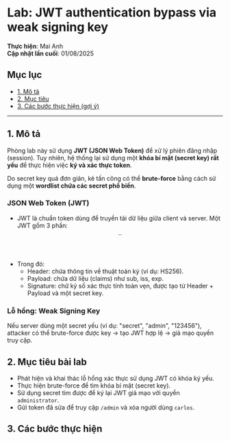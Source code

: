 # Lab: JWT authentication bypass via weak signing key
**Thực hiện**: Mai Anh  
**Cập nhật lần cuối**: 01/08/2025

## Mục lục
- [1. Mô tả](#1-mô-tả)
- [2. Mục tiêu](#2-mục-tiêu)
- [3. Các bước thực hiện (gợi ý)](#3-các-bước-thực-hiện-gợi-ý)

---

## 1. Mô tả

Phòng lab này sử dụng **JWT (JSON Web Token)** để xử lý phiên đăng nhập (session). Tuy nhiên, hệ thống lại sử dụng một **khóa bí mật (secret key) rất yếu** để thực hiện việc **ký và xác thực token**.

Do secret key quá đơn giản, kẻ tấn công có thể **brute-force** bằng cách sử dụng một **wordlist chứa các secret phổ biến**.

### JSON Web Token (JWT)
- JWT là chuẩn token dùng để truyền tải dữ liệu giữa client và server. Một JWT gồm 3 phần: <Header>.<Payload>.<Signature> 
- Trong đó:
  - Header: chứa thông tin về thuật toán ký (ví dụ: HS256).
  - Payload: chứa dữ liệu (claims) như sub, iss, exp.
  - Signature: chữ ký số xác thực tính toàn vẹn, được tạo từ Header + Payload và một secret key.

### Lỗ hổng: Weak Signing Key
Nếu server dùng một secret yếu (ví dụ: "secret", "admin", "123456"), attacker có thể brute-force được key → tạo JWT hợp lệ → giả mạo quyền truy cập.

## 2. Mục tiêu bài lab

- Phát hiện và khai thác lỗ hổng xác thực sử dụng JWT có khóa ký yếu.
- Thực hiện brute-force để tìm khóa bí mật (secret key).
- Sử dụng secret tìm được để ký lại JWT giả mạo với quyền `administrator`.
- Gửi token đã sửa để truy cập `/admin` và xóa người dùng `carlos`.

## 3. Các bước thực hiện
